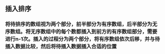 ## 插入排序
### 将待排序的数组视为两个部分，前半部分为有序数组，后半部分为无序数组。将无序数组中的每个数都插入到前方的有序数组部分，需要进行n-1次。插入的过程分为两个部分，将有序数组依次后移，并与待插入数据比较，然后将待插入数据插入合适的位置
